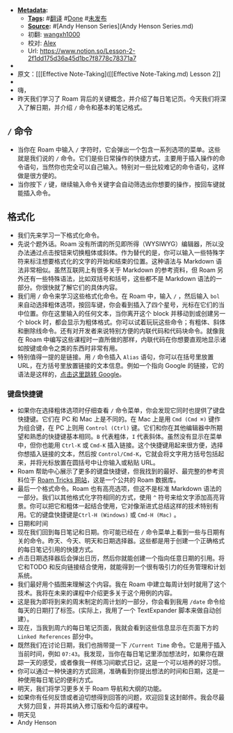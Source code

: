 - **[Metadata](Metadata.md):**
    - **[Tags](Tags.md):** #[翻译](翻译.md) #[Done](Done.md) #[未发布](未发布.md)
    - **[Source](Source.md):** #[Andy Henson Series](Andy Henson Series.md) 
    - 初翻: [wangxh1000](wangxh1000.md)
    - 校对: [Alex](Alex.md)
    - Url: https://www.notion.so/Lesson-2-2f1dd175d36a45d1bc7f8778c78371a7
- 
- 原文：[[[Effective Note-Taking]([[Effective Note-Taking.md) Lesson 2]]
- 
- 嗨，
- 昨天我们学习了 Roam 背后的关键概念，并介绍了每日笔记页。今天我们将深入了解日期，并介绍 `/` 命令和基本的笔记格式。

## `/` 命令
- 当你在 Roam 中输入 `/` 字符时，它会弹出一个包含一系列选项的菜单。这些就是我们说的 `/` 命令。它们是些日常操作的快捷方式，主要用于插入操作的命令语句，当然你也完全可以自己输入。特别对一些比较难记的命令语句，这样做是很方便的。
- 当你按下 `/` 键，继续输入命令关键字会自动筛选出你想要的操作，按回车键就能插入命令。

## 格式化
- 我们先来学习一下格式化命令。
- 先说个题外话。Roam 没有所谓的所见即所得（WYSIWYG）编辑器，所以没办法通过点击按钮来切换粗体或斜体。作为替代的是，你可以输入一些特殊字符来标注想要格式化的文字的开始和结束的位置。这种语法与 Markdown 语法非常相似。虽然互联网上有很多关于 Markdown 的参考资料，但 Roam 另外还有一些特殊语法，比如双括号和括号，这些都不是 Markdown 语法的一部分。你很快就了解它们的具体内容。
- 我们用 `/` 命令来学习这些格式化命令。在 Roam 中，输入 `/` ，然后输入 `bol` 来自动选择粗体选项，按回车键，你会看到插入了四个星号，光标在它们的当中位置。你在这里输入的任何文本，当你离开这个 block 并移动到或创建另一个 block 时，都会显示为粗体格式。你可以试着玩玩这些命令；有粗体、斜体和删除线命令。还有对开发者来说特别方便的内联代码和代码块命令。就像我在 Roam 中编写这些课程时一直所做的那样，内联代码在你想要直观地显示诸如按键或命令之类的东西时非常有用。
- 特别值得一提的是链接。用 `/` 命令插入 `Alias` 语句，你可以在括号里放置 URL，在方括号里放置链接的文本信息。例如一个指向 Google 的链接，它的语法是这样的，[点击这里跳转 Google](https://www.google.com)。

### 键盘快捷键
- 如果你在选择粗体选项时仔细查看 `/` 命令菜单，你会发现它同时也提供了键盘快捷键。它们在 PC 和 Mac 上是不同的。在 Mac 上是用 `Cmd (Cmd ⌘)` 键作为组合键，在 PC 上则用 `Control (Ctrl)` 键。它们和你在其他编辑器中所期望和熟悉的快捷键基本相同。`B` 代表粗体，`I` 代表斜体。虽然没有显示在菜单中，但你也能用 `Ctrl-K` 或 `Cmd-K` 插入链接。这个快捷键用起来很方便，选择你想插入链接的文本，然后按 `Control/Cmd-K`，它就会将文字用方括号包括起来，并将光标放置在圆括号中让你输入或粘贴 URL。
- Roam 帮助中心展示了更多的键盘快捷键，但我找到的最好、最完整的参考资料位于 [Roam Tricks 网站](https://roamresearch.com/#/app/roam-tricks/page/JvCkIiXDk)，这是一个公共的 Roam 数据库。
- 最后一个格式命令。Roam 也有高亮选项，但这不是标准 Markdown 语法的一部分。我们以其他格式化字符相同的方式，使用 `^` 符号来给文字添加高亮背景。你可以把它和粗体一起结合使用，它对像渐进式总结这样的技术特别有用。它的键盘快捷键是`Ctrl-H (Windows)` 或 `Cmd-H (Mac)` 。
- 日期和时间
- 现在我们回到每日笔记和日期。你可能已经在 `/` 命令菜单上看到一些与日期有关的命令。昨天、今天、明天和日期选择器。这些都是用于创建一个正确格式的每日笔记引用的快捷方式。
- 点击日期选择器后会弹出日历，然后你就能创建一个指向任意日期的引用。将它和TODO 和反向链接结合使用，就能得到一个很有吸引力的任务管理和计划系统。
- 我们最好用个插图来理解这个内容。我在 Roam 中建立每周计划时就用了这个技术。我将在未来的课程中介绍更多关于这个用例的内容。
- 这是我为即将到来的周末制定的周计划的一部分，你会看到我用 `/date` 命令给每天的日期打了标签。(实际上，我用了一个 TextExpander 脚本来做自动创建）。
- 现在，当我到周六的每日笔记页面，我就会看到这些信息显示在页面下方的 `Linked References` 部分中。
- 既然我们在讨论日期，我们也捎带提一下 `/Current Time` 命令。它是用于插入当前时间，例如 `07:43`。我发现，当你在每日笔记里添加想法时，如果你在跟踪一天的感受，或者像我一样练习间歇式日记，这是一个可以培养的好习惯。
- 你可以通过一种快速的方式回溯，准确看到你提出想法的时间和日期，这是一种使用每日笔记的便利方式。
- 明天，我们将学习更多关于 Roam 导航和大纲的功能。
- 如果你有任何反馈或者迫切想得到回答的问题，欢迎回复这封邮件。我会尽最大努力回复，并将其纳入修订版和今后的课程中。
- 明天见
- Andy Henson
